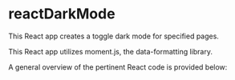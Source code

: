 # reactDarkMode
This React app creates a toggle dark mode for specified pages.

This React app utilizes moment.js, the data-formatting library.

A general overview of the pertinent React code is provided below:


